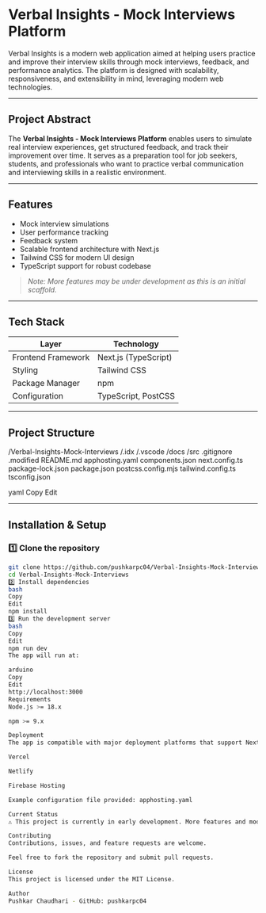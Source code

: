 # Verbal Insights - Mock Interviews Platform

Verbal Insights is a modern web application aimed at helping users practice and improve their interview skills through mock interviews, feedback, and performance analytics. The platform is designed with scalability, responsiveness, and extensibility in mind, leveraging modern web technologies.

---

## Project Abstract

The **Verbal Insights - Mock Interviews Platform** enables users to simulate real interview experiences, get structured feedback, and track their improvement over time. It serves as a preparation tool for job seekers, students, and professionals who want to practice verbal communication and interviewing skills in a realistic environment.

---

## Features

- Mock interview simulations
- User performance tracking
- Feedback system
- Scalable frontend architecture with Next.js
- Tailwind CSS for modern UI design
- TypeScript support for robust codebase

> _Note: More features may be under development as this is an initial scaffold._

---

## Tech Stack

| Layer             | Technology        |
|-------------------|--------------------|
| Frontend Framework| Next.js (TypeScript) |
| Styling           | Tailwind CSS      |
| Package Manager   | npm               |
| Configuration     | TypeScript, PostCSS |

---

## Project Structure

/Verbal-Insights-Mock-Interviews
/.idx
/.vscode
/docs
/src
.gitignore
.modified
README.md
apphosting.yaml
components.json
next.config.ts
package-lock.json
package.json
postcss.config.mjs
tailwind.config.ts
tsconfig.json

yaml
Copy
Edit

---

## Installation & Setup

### 1️⃣ Clone the repository

```bash
git clone https://github.com/pushkarpc04/Verbal-Insights-Mock-Interviews.git
cd Verbal-Insights-Mock-Interviews
2️⃣ Install dependencies
bash
Copy
Edit
npm install
3️⃣ Run the development server
bash
Copy
Edit
npm run dev
The app will run at:

arduino
Copy
Edit
http://localhost:3000
Requirements
Node.js >= 18.x

npm >= 9.x

Deployment
The app is compatible with major deployment platforms that support Next.js, such as:

Vercel

Netlify

Firebase Hosting

Example configuration file provided: apphosting.yaml

Current Status
⚠️ This project is currently in early development. More features and modules are actively being built and tested.

Contributing
Contributions, issues, and feature requests are welcome.

Feel free to fork the repository and submit pull requests.

License
This project is licensed under the MIT License.

Author
Pushkar Chaudhari - GitHub: pushkarpc04
